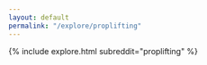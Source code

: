 ```yaml
---
layout: default
permalink: "/explore/proplifting"
---
```


{% include explore.html subreddit="proplifting" %}
